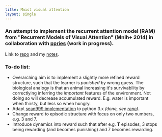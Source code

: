```yaml
---
title: Mnist visual attention
layout: single
---
```


### An attempt to implement the recurrent attention model (RAM) from "Recurrent Models of Visual Attention" (Mnih+ 2014) in collaboration with [ppries](https://github.com/ppries) (work in progress).

Link to [repo](https://github.com/ppries/tensorflow_mnist_ram) and my [notes](https://tmorville.github.io//assets/deepmind.pdf).

### To-do list: 

- Overarching aim is to implement a slightly more refined reward structure, such that the learner is _punished_ by wrong guess. The biological analogy is that an animal increasing it's survivability by correctlying inferring the _important_ features of the environment. Not doing so will decrease accumulated reward. E.g. water is important when thirsty, but less so when hungry. 
- Adapt [sean999 implementation](https://github.com/seann999/tensorflow_mnist_ram) to python 3.x _(done, see [repo](https://github.com/ppries/tensorflow_mnist_ram))_. 
- Change reward to episodic structure with focus on only two numbers, e.g. 3 and 7. 
- Introduce dynamics into reward such that after e.g. **T** episodes, 3 stops being rewarding (and becomes punishing) and 7 becomes rewarding. 



